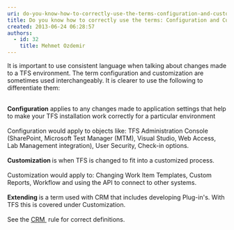 ```yaml
---
uri: do-you-know-how-to-correctly-use-the-terms-configuration-and-customization-in-the-tfs-context
title: Do you know how to correctly use the terms: Configuration and Customization in the TFS context?
created: 2013-06-24 06:28:57
authors:
  - id: 32
    title: Mehmet Ozdemir
---
```





<span class='intro'> ​It is important to use consistent language when talking about changes made to a TFS environment. The term configuration and customization are sometimes used interchangeably.&#160;It is clearer to use the following to differentiate them&#58;<br><br> </span>

<div><strong>Configuration</strong> applies to any changes made to application settings that help to make your TFS installation work correctly for a particular environment</div><div><br></div><div>Configuration would apply to objects like&#58; TFS Administration Console (SharePoint, Microsoft Test Manager (MTM), Visual Studio, Web Access, Lab Management integration),&#160;User Security, Check-in options.</div><div><br></div><div><strong>Customization </strong>is when TFS is changed to&#160;fit into a customized process.&#160;</div><div><br></div><div>Customization would apply to&#58; Changing&#160;Work Item Templates, Custom Reports, Workflow and using the API to connect to other systems.</div><div><br></div><div><strong>Extending </strong>is a term used with CRM that includes developing Plug-in's. With TFS this is covered under Customization.</div><div><br>​See the <a href="/do-you-know-how-to-correctly-use-the-terms-configuration-customization-and-extending-in-the-crm-context">CRM </a>&#160;rule for&#160;​correct definitions.</div><div><br></div>


